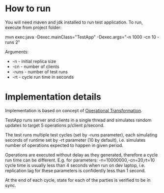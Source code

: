 # How to run
You will need maven and jdk installed to run test application.
To run, execute from project folder:
                                                                            
mvn exec:java -Dexec.mainClass="TestApp" -Dexec.args="-n 1000 -cn 10 -runs 2"

Arguments:
 - -n - initial replica size
 - -cn - number of clients
 - -runs - number of test runs
 - -rt - cycle run time in seconds

# Implementation details
Implementation is based on concept of [Operational Transformation](https://en.wikipedia.org/wiki/Operational_transformation).

TestApp runs server and clients in a single thread and simulates random updates to target 5 operations p/client p/second.

The test runs multiple test cycles (set by -runs parameter), each simulating seconds of runtime set by -rt parameter (10 by default), 
i.e. simulates number of operations expected to happen in given period.

Operations are executed without delay as they generated, therefore a cycle run time can be different. 
E.g. for parameters: -n=10000000,-cn=20,rt=10 cycle time is usually less than 4 seconds when run on dev laptop, 
i.e. replication lag for these parameters is confidently less than 1 second.

At the end of each cycle, state for each of the parties is verified to be in sync.
 
